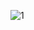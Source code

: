 
![1](https://user-images.githubusercontent.com/63250287/86485148-a15da380-bd60-11ea-9be1-f232177fbeed.png)
